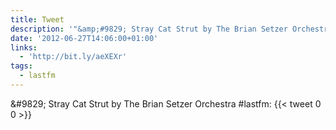 ```yaml
---
title: Tweet
description: '"&amp;#9829; Stray Cat Strut by The Brian Setzer Orchestra #lastfm: "'
date: '2012-06-27T14:06:00+01:00'
links:
  - 'http://bit.ly/aeXEXr'
tags:
  - lastfm
---
```

&amp;#9829; Stray Cat Strut by The Brian Setzer Orchestra #lastfm: 
      {{< tweet 0 0 >}}
    
